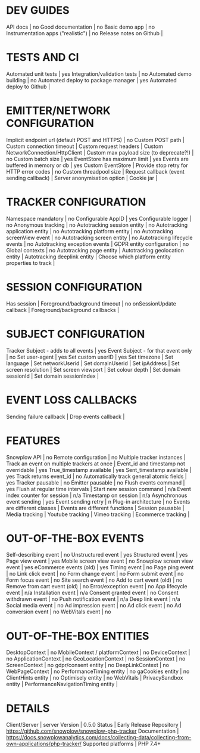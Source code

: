 # DEV GUIDES
API docs | no
Good documentation | no
Basic demo app | no
Instrumentation apps ("realistic") | no
Release notes on Github | 

# TESTS AND CI
Automated unit tests | yes
Integration/validation tests | no
Automated demo building | no
Automated deploy to package manager | yes
Automated deploy to Github | 

# EMITTER/NETWORK CONFIGURATION
Implicit endpoint url (default POST and HTTPS) | no
Custom POST path | 
Custom connection timeout | 
Custom request headers | 
Custom NetworkConnection/HttpClient | 
Custom max payload size (to deprecate?!) | no
Custom batch size | yes
EventStore has maximum limit | yes
Events are buffered in memory or db | yes
Custom EventStore | 
Provide stop retry for HTTP error codes | no
Custom threadpool size | 
Request callback (event sending callback) | 
Server anonymisation option | 
Cookie jar | 

# TRACKER CONFIGURATION
Namespace mandatory | no
Configurable AppID | yes
Configurable logger | no
Anonymous tracking | no
Autotracking session entity | no
Autotracking application entity | no
Autotracking platform entity | no
Autotracking screenView event | no
Autotracking screen entity | no
Autotracking lifecycle events | no
Autotracking exception events | 
GDPR entity configuration | no
Global contexts | no
Autotracking page entity | 
Autotracking geolocation entity | 
Autotracking deeplink entity | 
Choose which platform entity properties to track | 

# SESSION CONFIGURATION
Has session | 
Foreground/background timeout | no
onSessionUpdate callback | 
Foreground/background callbacks | 

# SUBJECT CONFIGURATION
Tracker Subject - adds to all events | yes
Event Subject - for that event only | no
Set user-agent | yes
Set custom userID | yes
Set timezone | 
Set language | 
Set networkUserid | 
Set domainUserid | 
Set ipAddress | 
Set screen resolution | 
Set screen viewport | 
Set colour depth | 
Set domain sessionId | 
Set domain sessionIndex | 

# EVENT LOSS CALLBACKS
Sending failure callback | 
Drop events callback | 

# FEATURES
Snowplow API | no
Remote configuration | no
Multiple tracker instances | 
Track an event on multiple trackers at once | 
Event_id and timestamp not overridable | yes
True_timestamp available | yes
Sent_timestamp available | yes
Track returns event_id | no
Automatically track general atomic fields | yes
Tracker pausable | no
Emitter pausable | no
Flush events command | yes
Flush at regular time intervals | 
Start new session command | n/a
Event index counter for session | n/a
Timestamp on session | n/a
Asynchronous event sending | yes
Event sending retry | n
Plug-in architecture | no
Events are different classes | 
Events are different functions | 
Session pausable | 
Media tracking | 
Youtube tracking | 
Vimeo tracking | 
Ecommerce tracking | 

# OUT-OF-THE-BOX EVENTS
Self-describing event | no
Unstructured event | yes
Structured event | yes
Page view event | yes
Mobile screen view event | no
Snowplow screen view event | yes
eCommerce events (old) | yes
Timing event | no
Page ping event | no
Link click event | no
Form change event | no
Form submit event | no
Form focus event | no
Site search event | no
Add to cart event (old) | no
Remove from cart event (old) | no
Error/exception event | no
App lifecycle event | n/a
Installation event | n/a
Consent granted event | no
Consent withdrawn event | no
Push notification event | n/a
Deep link event | n/a
Social media event | no
Ad impression event | no
Ad click event | no
Ad conversion event | no
WebVitals event | no

# OUT-OF-THE-BOX ENTITIES
DesktopContext | no
MobileContext / platformContext | no
DeviceContext | no
ApplicationContext | no
GeoLocationContext | no
SessionContext | no
ScreenContext | no
gdpr/consent entity | no
DeepLinkContext | no
WebPageContext | no
PerformanceTiming entity | no
gaCookies entity | no
ClientHints entity | no
Optimisely entity | no
WebVitals | 
PrivacySandbox entity | 
PerformanceNavigationTiming entity | 

# DETAILS
Client/Server | server
Version | 0.5.0
Status | Early Release
Repository | https://github.com/snowplow/snowplow-php-tracker
Documentation | https://docs.snowplowanalytics.com/docs/collecting-data/collecting-from-own-applications/php-tracker/
Supported platforms | PHP 7.4+
